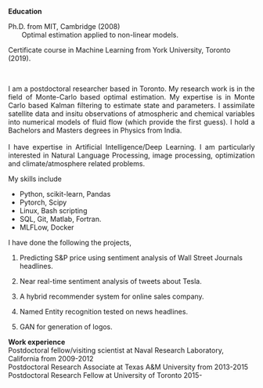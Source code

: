 

**Education**
  <br/>
  
Ph.D. from MIT, Cambridge (2008)
  <br/>
&nbsp;&nbsp;&nbsp;&nbsp;&nbsp;&nbsp;  Optimal estimation applied to non-linear models.
  
Certificate course in Machine Learning from York University, Toronto (2019).

<br/>

<p align="justify">
I am a postdoctoral researcher based in Toronto.  My research work is in the field of Monte-Carlo based optimal estimation.
My expertise is in Monte Carlo based Kalman filtering to estimate state and parameters. I assimilate satellite data and insitu observations of atmospheric and chemical variables into numerical models of fluid flow (which provide the first guess). I hold a Bachelors and Masters degrees in Physics from India.
 
<br/> 
<br/> 
I have expertise in Artificial Intelligence/Deep Learning. I am particularly interested in  Natural Language Processing, image processing, optimization and climate/atmosphere related problems.
</p>

<p align="justify">
My skills include 
  
  * Python, scikit-learn, Pandas
  * Pytorch, Scipy
  * Linux, Bash scripting
  * SQL, Git, Matlab, Fortran.
  * MLFLow, Docker
</p>

I have done the following the projects,

1. Predicting S&P price using sentiment analysis of Wall Street Journals headlines.

2. Near real-time sentiment analysis of tweets about Tesla.

3. A hybrid recommender system for online sales company.

4. Named Entity recognition tested on news headlines.

5. GAN for generation of logos.

**Work experience**
  <br/>
  Postdoctoral fellow/visiting scientist at Naval Research Laboratory, California from 2009-2012
  <br/>
  Postdoctoral Research Associate at Texas A&M University from 2013-2015
  <br/>
  Postdoctoral Research Fellow at University of Toronto 2015-
  
  
  
